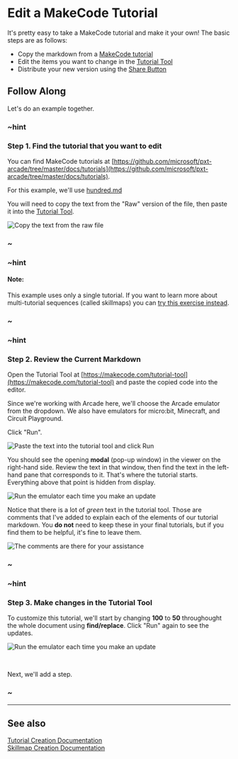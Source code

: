 # Edit a MakeCode Tutorial 

It's pretty easy to take a MakeCode tutorial and make it your own!  The basic steps are as follows:

- Copy the markdown from a [MakeCode tutorial](https://github.com/microsoft/pxt-arcade/tree/master/docs/tutorials)<br/>
- Edit the items you want to change in the [Tutorial Tool](https://makecode.com/tutorial-tool)<br/>
- Distribute your new version using the [Share Button](/static/courses/tutorial-tutorial/share-tut.png)<br/>


## Follow Along

Let's do an example together. 

### ~hint

### Step 1. Find the tutorial that you want to edit

You can find MakeCode tutorials at [https://github.com/microsoft/pxt-arcade/tree/master/docs/tutorials](https://github.com/microsoft/pxt-arcade/tree/master/docs/tutorials).

For this example, we'll use [hundred.md](https://github.com/microsoft/pxt-arcade/blob/master/docs/tutorials/hundred.md)

You will need to copy the text from the "Raw" version of the file, then paste it into the [Tutorial Tool](https://makecode.com/tutorial-tool).

![Copy the text from the raw file](/static/courses/tutorial-tutorial/copy-raw.gif "Try not to get in their way!" )

### ~


### ~hint

#### Note:

This example uses only a single tutorial.  If you want to learn more about multi-tutorial sequences (called skillmaps) you can [try this exercise instead](/courses/tut-tut/make-smap). 

### ~



### ~hint


### Step 2. Review the Current Markdown 


Open the Tutorial Tool at [https://makecode.com/tutorial-tool](https://makecode.com/tutorial-tool) and paste the copied code into the editor. 

Since we're working with Arcade here, we'll choose the Arcade emulator from the dropdown. We also have emulators for micro:bit, Minecraft, and Circuit Playground. 

Click "Run".

![Paste the text into the tutorial tool and click Run](/static/courses/tutorial-tutorial/run-tut.gif "We will use the Arcade emulator" )
<br/>

You should see the opening **modal** (pop-up window) in the viewer on the right-hand side. Review the text in that window, then find the text in the left-hand pane that corresponds to it.  That's where the tutorial starts.  Everything above that point is hidden from display. 

![Run the emulator each time you make an update](/static/courses/tutorial-tutorial/modal.gif "" ) <br/>


Notice that there is a lot of *green* text in the tutorial tool. Those are comments that I've added to explain each of the elements of our tutorial markdown. You **do not** need to keep these in your final tutorials, but if you find them to be helpful, it's fine to leave them.

![The comments are there for your assistance](/static/courses/tutorial-tutorial/comments.gif "" ) <br/>








### ~



### ~hint


### Step 3. Make changes in the Tutorial Tool 


To customize this tutorial, we'll start by changing **100** to **50** throughought the whole document using **find/replace**. Click "Run" again to see the updates.

![Run the emulator each time you make an update](/static/courses/tutorial-tutorial/update-tut.gif "" )

<br/>

Next, we'll add a step. 

### ~




---


## See also

[Tutorial Creation Documentation](https://makecode.com/writing-docs/tutorials)<br/>
[Skillmap Creation Documentation](https://makecode.com/writing-docs/skillmaps)